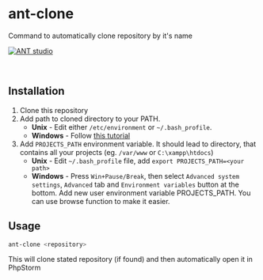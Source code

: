 # ant-clone
Command to automatically clone repository by it's name

[![ANT studio](https://www.brychta.name/antstudio.png)](https://www.antstudio.cz/)


&nbsp; 

## Installation
1. Clone this repository
2. Add path to cloned directory to your PATH.
	- **Unix** - Edit either `/etc/environment` or `~/.bash_profile`.
	- **Windows** - Follow [this tutorial](https://www.howtogeek.com/118594/how-to-edit-your-system-path-for-easy-command-line-access/)
3. Add `PROJECTS_PATH` environment variable. It should lead to directory, that contains all your projects (eg. `/var/www` or `C:\xampp\htdocs`)
	- **Unix** - Edit `~/.bash_profile` file, add `export PROJECTS_PATH=<your path>` 
	- **Windows** - Press `Win+Pause/Break`, then select `Advanced system settings`, `Advanced` tab and `Environment variables` button at the bottom. Add new user environment variable PROJECTS_PATH. You can use browse function to make it easier.

## Usage
```bash
ant-clone <repository>
```

This will clone stated repository (if found) and then automatically open it in PhpStorm
